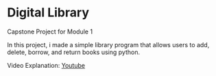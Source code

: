# Digital  Library
Capstone Project for Module 1

In this project, i made a simple library program that allows users to add, delete, borrow, and return books using python.

Video Explanation: [Youtube](https://youtu.be/cN36zkeSi2A)
